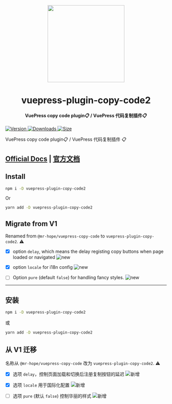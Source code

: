 <!-- markdownlint-disable -->
<p align="center">
  <img width="240" src="https://vuepress-theme-hope.github.io/logo.svg" style="text-align: center;"/>
</p>
<h1 align="center">vuepress-plugin-copy-code2</h1>
<h4 align="center">VuePress copy code plugin📋 / VuePress 代码复制插件📋</h4>

[![Version](https://img.shields.io/npm/v/vuepress-plugin-copy-code2/next.svg?style=flat-square&logo=npm) ![Downloads](https://img.shields.io/npm/dm/vuepress-plugin-copy-code2.svg?style=flat-square&logo=npm) ![Size](https://img.shields.io/bundlephobia/min/vuepress-plugin-copy-code2?style=flat-square&logo=npm)](https://www.npmjs.com/package/vuepress-plugin-copy-code2)

<!-- markdownlint-restore -->

VuePress copy code plugin📋 / VuePress 代码复制插件 📋

## [Official Docs](https://vuepress-theme-hope.github.io/copy-code/) | [官方文档](https://vuepress-theme-hope.github.io/copy-code/zh/)

## Install

```bash
npm i -D vuepress-plugin-copy-code2
```

Or

```bash
yarn add -D vuepress-plugin-copy-code2
```

## Migrate from V1

Renamed from `@mr-hope/vuepress-copy-code` to `vuepress-plugin-copy-code2`. ⚠

- [x] option `delay`, which means the delay registing copy buttons when page loaded or navigated ![new](https://img.shields.io/badge/-new-brightgreen)
- [x] option `locale` for i18n config ![new](https://img.shields.io/badge/-new-brightgreen)

- [ ] Option `pure` (default `false`) for handling fancy styles. ![new](https://img.shields.io/badge/-new-brightgreen)

---

## 安装

```bash
npm i -D vuepress-plugin-copy-code2
```

或

```bash
yarn add -D vuepress-plugin-copy-code2
```

## 从 V1 迁移

名称从 `@mr-hope/vuepress-copy-code` 改为 `vuepress-plugin-copy-code2`. ⚠

- [x] 选项 `delay`，控制页面加载和切换后注册复制按钮的延迟 ![新增](https://img.shields.io/badge/-新增-brightgreen)

- [x] 选项 `locale` 用于国际化配置 ![新增](https://img.shields.io/badge/-新增-brightgreen)

- [ ] 选项 `pure` (默认 `false`) 控制华丽的样式 ![新增](https://img.shields.io/badge/-新增-brightgreen)

